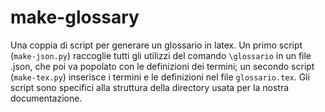 # make-glossary

Una coppia di script per generare un glossario in latex. Un primo script (`make-json.py`) raccoglie tutti gli utilizzi del comando `\glossario` in un file .json, che poi va popolato con le definizioni dei termini; un secondo script (`make-tex.py`) inserisce i termini e le definizioni nel file `glossario.tex`. Gli script sono specifici alla struttura della directory usata per la nostra documentazione.
